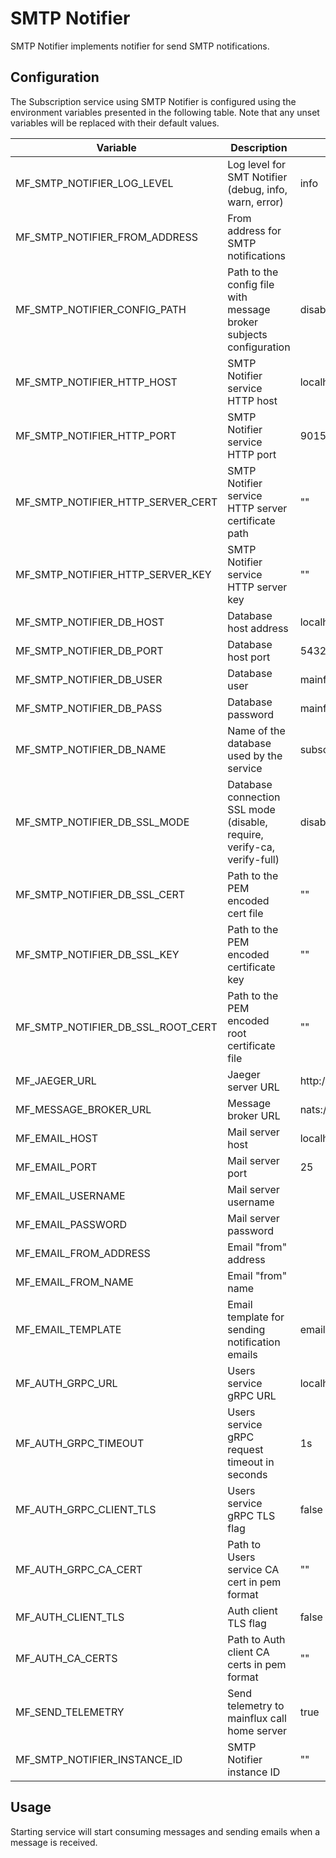# SMTP Notifier

SMTP Notifier implements notifier for send SMTP notifications.

## Configuration

The Subscription service using SMTP Notifier is configured using the environment variables presented in the
following table. Note that any unset variables will be replaced with their
default values.

| Variable                          | Description                                                             | Default                        |
| --------------------------------- | ----------------------------------------------------------------------- | ------------------------------ |
| MF_SMTP_NOTIFIER_LOG_LEVEL        | Log level for SMT Notifier (debug, info, warn, error)                   | info                           |
| MF_SMTP_NOTIFIER_FROM_ADDRESS     | From address for SMTP notifications                                     |                                |
| MF_SMTP_NOTIFIER_CONFIG_PATH      | Path to the config file with message broker subjects configuration      | disable                        |
| MF_SMTP_NOTIFIER_HTTP_HOST        | SMTP Notifier service HTTP host                                         | localhost                      |
| MF_SMTP_NOTIFIER_HTTP_PORT        | SMTP Notifier service HTTP port                                         | 9015                           |
| MF_SMTP_NOTIFIER_HTTP_SERVER_CERT | SMTP Notifier service HTTP server certificate path                      | ""                             |
| MF_SMTP_NOTIFIER_HTTP_SERVER_KEY  | SMTP Notifier service HTTP server key                                   | ""                             |
| MF_SMTP_NOTIFIER_DB_HOST          | Database host address                                                   | localhost                      |
| MF_SMTP_NOTIFIER_DB_PORT          | Database host port                                                      | 5432                           |
| MF_SMTP_NOTIFIER_DB_USER          | Database user                                                           | mainflux                       |
| MF_SMTP_NOTIFIER_DB_PASS          | Database password                                                       | mainflux                       |
| MF_SMTP_NOTIFIER_DB_NAME          | Name of the database used by the service                                | subscriptions                  |
| MF_SMTP_NOTIFIER_DB_SSL_MODE      | Database connection SSL mode (disable, require, verify-ca, verify-full) | disable                        |
| MF_SMTP_NOTIFIER_DB_SSL_CERT      | Path to the PEM encoded cert file                                       | ""                             |
| MF_SMTP_NOTIFIER_DB_SSL_KEY       | Path to the PEM encoded certificate key                                 | ""                             |
| MF_SMTP_NOTIFIER_DB_SSL_ROOT_CERT | Path to the PEM encoded root certificate file                           | ""                             |
| MF_JAEGER_URL                     | Jaeger server URL                                                       | http://jaeger:14268/api/traces |
| MF_MESSAGE_BROKER_URL             | Message broker URL                                                      | nats://127.0.0.1:4222          |
| MF_EMAIL_HOST                     | Mail server host                                                        | localhost                      |
| MF_EMAIL_PORT                     | Mail server port                                                        | 25                             |
| MF_EMAIL_USERNAME                 | Mail server username                                                    |                                |
| MF_EMAIL_PASSWORD                 | Mail server password                                                    |                                |
| MF_EMAIL_FROM_ADDRESS             | Email "from" address                                                    |                                |
| MF_EMAIL_FROM_NAME                | Email "from" name                                                       |                                |
| MF_EMAIL_TEMPLATE                 | Email template for sending notification emails                          | email.tmpl                     |
| MF_AUTH_GRPC_URL                  | Users service gRPC URL                                                  | localhost:7001                 |
| MF_AUTH_GRPC_TIMEOUT              | Users service gRPC request timeout in seconds                           | 1s                             |
| MF_AUTH_GRPC_CLIENT_TLS           | Users service gRPC TLS flag                                             | false                          |
| MF_AUTH_GRPC_CA_CERT              | Path to Users service CA cert in pem format                             | ""                             |
| MF_AUTH_CLIENT_TLS                | Auth client TLS flag                                                    | false                          |
| MF_AUTH_CA_CERTS                  | Path to Auth client CA certs in pem format                              | ""                             |
| MF_SEND_TELEMETRY                 | Send telemetry to mainflux call home server                             | true                           |
| MF_SMTP_NOTIFIER_INSTANCE_ID      | SMTP Notifier instance ID                                               | ""                             |

## Usage

Starting service will start consuming messages and sending emails when a message is received.

[doc]: https://docs.mainflux.io
